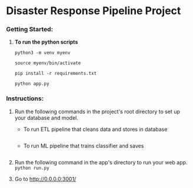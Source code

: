 # Disaster Response Pipeline Project


### Getting Started:
1. **To run the python scripts**
   
    ```
	python3 -m venv myenv  
    ```
    ```
	source myenv/bin/activate
    ```
    ```
	pip install -r requirements.txt
    ```
    ```
	python app.py
	```


### Instructions:
1. Run the following commands in the project's root directory to set up your database and model.

    - To run ETL pipeline that cleans data and stores in database
        ```python data/process_data.py data/disaster_messages.csv data/disaster_categories.csv data/DisasterResponse.db
        ```
    - To run ML pipeline that trains classifier and saves
        ```python models/train_classifier.py data/DisasterResponse.db models/classifier.pkl
        ```

2. Run the following command in the app's directory to run your web app.
    `python run.py`

3. Go to http://0.0.0.0:3001/




